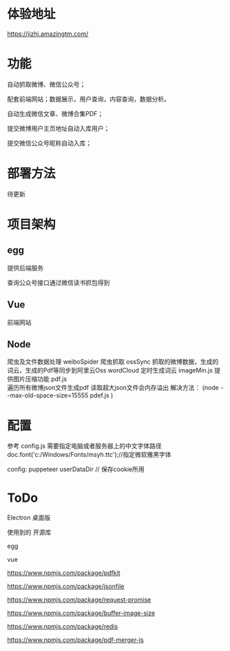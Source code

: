 
# 体验地址 
https://jizhi.amazingtm.com/

# 功能
自动抓取微博、微信公众号；

配套前端网站；数据展示，用户查询，内容查询，数据分析。

自动生成微信文章、微博合集PDF；

提交微博用户主页地址自动入库用户；

提交微信公众号昵称自动入库；



# 部署方法
待更新

# 项目架构
## egg
提供后端服务

查询公众号接口通过微信读书抓包得到

##  Vue 
前端网站

## Node
爬虫及文件数据处理
weiboSpider 爬虫抓取
ossSync 抓取的微博数据，生成的词云，生成的Pdf等同步到阿里云Oss
wordCloud 定时生成词云
imageMin.js 提供图片压缩功能
pdf.js  
遍历所有微博json文件生成pdf
读取超大json文件会内存溢出 解决方法：
(node --max-old-space-size=15555  pdef.js 
)
  


# 配置

参考 config.js 
需要指定电脑或者服务器上的中文字体路径
  doc.font('c:/Windows/Fonts/msyh.ttc');//指定微软雅黑字体
  


config:
puppeteer userDataDir  // 保存cookie所用


# ToDo
Electron 桌面版

使用到的 开源库

egg

vue

https://www.npmjs.com/package/pdfkit 

https://www.npmjs.com/package/jsonfile

https://www.npmjs.com/package/request-promise

https://www.npmjs.com/package/buffer-image-size

https://www.npmjs.com/package/redis

https://www.npmjs.com/package/pdf-merger-js